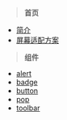 >**首页**
* [简介](/)
* [屏幕适配方案](/autoscreen)
  

>**组件**
* [alert](/compoments/alert)
* [badge](/compoments/badge)
* [button](/compoments/button) 
* [pop](/compoments/pop)
* [toolbar](/compoments/toolbar)